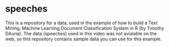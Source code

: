 # speeches
This is a repository for a data, used in the example of how to build a Text Mining, Machine Learning Document 
Classification System in R (by Timothy DAuria).
The data (speeches) used in this video was not avialable on the web, so this repository contains sample data
you can use for this example. 
